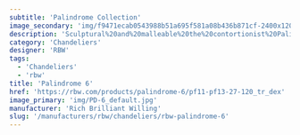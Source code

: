 ```yaml
---
subtitle: 'Palindrome Collection'
image_secondary: 'img/f9471ecab0543988b51a695f581a08b436b871cf-2400x1200.png'
description: 'Sculptural%20and%20malleable%20the%20contortionist%20Palindrome%20was%20built%20to%20adapt%20to%20its%20environment.%20Each%20installation%20is%20unique%2C%20thanks%20to%20the%20modular%20composition%20of%20its%20tubular%20steel%20arms.%20They%20rotate%20to%20the%20custom%20configuration%20dictated%20by%20the%20size%20and%20shape%20of%20a%20space.%A0%A0'
category: 'Chandeliers'
designer: 'RBW'
tags:
  - 'Chandeliers'
  - 'rbw'
title: 'Palindrome 6'
href: 'https://rbw.com/products/palindrome-6/pf11-pf13-27-120_tr_dex'
image_primary: 'img/PD-6_default.jpg'
manufacturer: 'Rich Brilliant Willing'
slug: '/manufacturers/rbw/chandeliers/rbw-palindrome-6'
---
```


